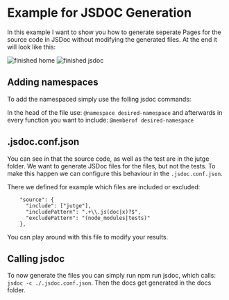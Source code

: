 # Example for JSDOC Generation

In this example I want to show you how to generate seperate Pages for the source code in JSDoc without modifying the generated files. At the end it will look like this:

![finished home](https://github.com/troppes/example-jsdoc-namespace/images/home.jpg?raw=true)
![finished jsdoc](https://github.com/troppes/example-jsdoc-namespace/images/specific_file.jpg?raw=true)

## Adding namespaces

To add the namespaced simply use the folling jsdoc commands:

In the head of the file use: `@namespace desired-namespace` and afterwards in every function you want to include: `@memberof desired-namespace`

## .jsdoc.conf.json

You can see in that the source code, as well as the test are in the jutge folder. We want to generate JSDoc files for the files, but not the tests. To make this happen we can configure this behaviour in the `.jsdoc.conf.json`.

There we defined for example which files are included or excluded:
```
	"source": {
	  "include": ["jutge"],
	  "includePattern": ".+\\.js(doc|x)?$",
	  "excludePattern": "(node_modules|tests)"
	},
```

You can play around with this file to modify your results.

## Calling jsdoc

To now generate the files you can simply run npm run jsdoc, which calls: `jsdoc -c ./.jsdoc.conf.json`. Then the docs get generated in the docs folder.